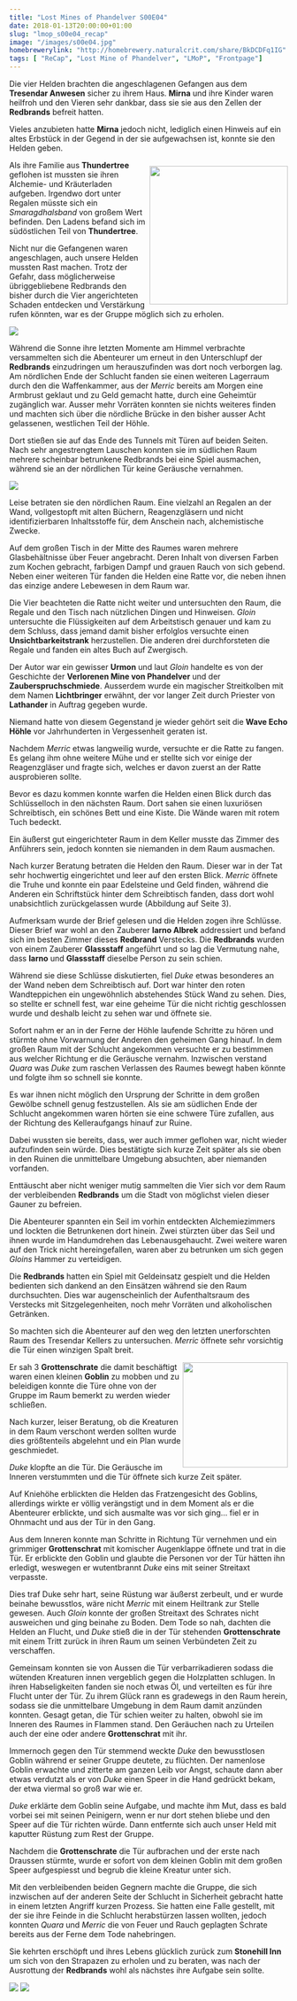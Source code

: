 ```yaml
---
title: "Lost Mines of Phandelver S00E04"
date: 2018-01-13T20:00:00+01:00
slug: "lmop_s00e04_recap"
image: "/images/s00e04.jpg"
homebrewerylink: "http://homebrewery.naturalcrit.com/share/BkDCDFq1IG"
tags: [ "ReCap", "Lost Mine of Phandelver", "LMoP", "Frontpage"]
---
```


Die vier Helden brachten die angeschlagenen Gefangen aus dem **Tresendar Anwesen** sicher zu ihrem Haus. **Mirna** und ihre Kinder waren heilfroh und den Vieren sehr dankbar, dass sie sie aus den Zellen der **Redbrands** befreit hatten.

Vieles anzubieten hatte **Mirna** jedoch nicht, lediglich einen Hinweis auf ein altes Erbstück in der Gegend in der sie aufgewachsen ist, konnte sie den Helden geben.

<img
  src='https://i.imgur.com/lgTDOet.png'
  style='shape-outside:url("https://i.imgur.com/lgTDOet.png");
         width:250px;
         float:right;
         margin-top:10px;' />

Als ihre Familie aus **Thundertree** geflohen ist mussten sie ihren Alchemie- und Kräuterladen aufgeben. Irgendwo dort unter Regalen müsste sich ein _Smaragdhalsband_ von großem Wert befinden. Den Ladens befand sich im südöstlichen Teil von **Thundertree**.

Nicht nur die Gefangenen waren angeschlagen, auch unsere Helden mussten Rast machen. Trotz der Gefahr, dass möglicherweise übriggebliebene Redbrands den bisher durch die Vier angerichteten Schaden entdecken und Verstärkung rufen könnten, war es der Gruppe möglich sich zu erholen.

<img src='https://i.imgur.com/JFiWWTO.jpg' class="auto" />

Während die Sonne ihre letzten Momente am Himmel verbrachte versammelten sich die Abenteurer um erneut in den Unterschlupf der **Redbrands** einzudringen um herauszufinden was dort noch verborgen lag.
Am nördlichen Ende der Schlucht fanden sie einen weiteren Lagerraum durch den die Waffenkammer, aus der _Merric_ bereits am Morgen eine Armbrust geklaut und zu Geld gemacht hatte, durch eine Geheimtür zugänglich war.
Ausser mehr Vorräten konnten sie nichts weiteres finden und machten sich über die nördliche Brücke in den bisher ausser Acht gelassenen, westlichen Teil der Höhle.

Dort stießen sie auf das Ende des Tunnels mit Türen auf beiden Seiten. Nach sehr angestrengtem Lauschen konnten sie im südlichen Raum mehrere scheinbar betrunkene Redbrands bei eine Spiel ausmachen, während sie an der nördlichen Tür keine Geräusche vernahmen.

<img src='https://i.imgur.com/btyzqcR.jpg' class="auto" />

Leise betraten sie den nördlichen Raum. Eine vielzahl an Regalen an der Wand, vollgestopft mit alten Büchern, Reagenzgläsern und nicht identifizierbaren Inhaltsstoffe für, dem Anschein nach, alchemistische Zwecke.

Auf dem großen Tisch in der Mitte des Raumes waren mehrere Glasbehältnisse über Feuer angebracht. Deren Inhalt von diversen Farben zum Kochen gebracht, farbigen Dampf und grauen Rauch von sich gebend. Neben einer weiteren Tür fanden die Helden eine Ratte vor, die neben ihnen das einzige andere Lebewesen in dem Raum war.

Die Vier beachteten die Ratte nicht weiter und untersuchten den Raum, die Regale und den Tisch nach nützlichen Dingen und Hinweisen. _Gloin_ untersuchte die Flüssigkeiten auf dem Arbeitstisch genauer und kam zu dem Schluss, dass jemand damit bisher erfolglos versuchte einen **Unsichtbarkeitstrank** herzustellen. Die anderen drei durchforsteten die Regale und fanden ein altes Buch auf Zwergisch.

Der Autor war ein gewisser **Urmon** und laut _Gloin_ handelte es von der Geschichte der **Verlorenen Mine von Phandelver** und der **Zauberspruchschmiede**. Ausserdem wurde ein magischer Streitkolben mit dem Namen **Lichtbringer** erwähnt, der vor langer Zeit durch Priester von **Lathander** in Auftrag gegeben wurde.

Niemand hatte von diesem Gegenstand je wieder gehört seit die **Wave Echo Höhle** vor Jahrhunderten in Vergessenheit geraten ist.

Nachdem _Merric_ etwas langweilig wurde, versuchte er die Ratte zu fangen. Es gelang ihm ohne weitere Mühe und er stellte sich vor einige der Reagenzgläser und fragte sich, welches er davon zuerst an der Ratte ausprobieren sollte.

Bevor es dazu kommen konnte warfen die Helden einen Blick durch das Schlüsselloch in den nächsten Raum. Dort sahen sie einen luxuriösen Schreibtisch, ein schönes Bett und eine Kiste. Die Wände waren mit rotem Tuch bedeckt.

Ein äußerst gut eingerichteter Raum in dem Keller musste das Zimmer des Anführers sein, jedoch konnten sie niemanden in dem Raum ausmachen.

Nach kurzer Beratung betraten die Helden den Raum. Dieser war in der Tat sehr hochwertig eingerichtet und leer auf den ersten Blick. _Merric_ öffnete die Truhe und konnte ein paar Edelsteine und Geld finden, während die Anderen ein Schriftstück hinter dem Schreibtisch fanden, dass dort wohl unabsichtlich zurückgelassen wurde (Abbildung auf Seite 3).

Aufmerksam wurde der Brief gelesen und die Helden zogen ihre Schlüsse. Dieser Brief war wohl an den Zauberer **Iarno Albrek** addressiert und befand sich im besten Zimmer dieses **Redbrand** Verstecks. Die **Redbrands** wurden von einem Zauberer **Glassstaff** angeführt und so lag die Vermutung nahe, dass **Iarno** und **Glassstaff** dieselbe Person zu sein schien.

Während sie diese Schlüsse diskutierten, fiel _Duke_ etwas besonderes an der Wand neben dem Schreibtisch auf. Dort war hinter den roten Wandteppichen ein ungewöhnlich abstehendes Stück Wand zu sehen. Dies, so stellte er schnell fest, war eine geheime Tür die nicht richtig geschlossen wurde und deshalb leicht zu sehen war und öffnete sie.

Sofort nahm er an in der Ferne der Höhle laufende Schritte zu hören und stürmte ohne Vorwarnung der Anderen den geheimen Gang hinauf. In dem großen Raum mit der Schlucht angekommen versuchte er zu bestimmen aus welcher Richtung er die Geräusche vernahm. Inzwischen verstand _Quara_ was _Duke_ zum raschen Verlassen des Raumes bewegt haben könnte und folgte ihm so schnell sie konnte.

Es war ihnen nicht möglich den Ursprung der Schritte in dem großen Gewölbe schnell genug festzustellen. Als sie am südlichen Ende der Schlucht angekommen waren hörten sie eine schwere Türe zufallen, aus der Richtung des Kelleraufgangs hinauf zur Ruine.

Dabei wussten sie bereits, dass, wer auch immer geflohen war, nicht wieder aufzufinden sein würde. Dies bestätigte sich kurze Zeit später als sie oben in den Ruinen die unmittelbare Umgebung absuchten, aber niemanden vorfanden.

Enttäuscht aber nicht weniger mutig sammelten die Vier sich vor dem Raum der verbleibenden **Redbrands** um die Stadt von möglichst vielen dieser Gauner zu befreien.

Die Abenteurer spannten ein Seil im vorhin entdeckten Alchemiezimmers und lockten die Betrunkenen dort hinein.
Zwei stürzten über das Seil und ihnen wurde im Handumdrehen das Lebenausgehaucht. Zwei weitere waren auf den Trick nicht hereingefallen, waren aber zu betrunken um sich gegen _Gloins_ Hammer zu verteidigen.

Die **Redbrands** hatten ein Spiel mit Geldeinsatz gespielt und die Helden bedienten sich dankend an den Einsätzen während sie den Raum durchsuchten. Dies war augenscheinlich der Aufenthaltsraum des Verstecks mit Sitzgelegenheiten, noch mehr Vorräten und alkoholischen Getränken.

So machten sich die Abenteurer auf den weg den letzten unerforschten Raum des Tresendar Kellers zu untersuchen. _Merric_ öffnete sehr vorsichtig die Tür einen winzigen Spalt breit.

<img
  src='https://i.imgur.com/ONMlOnY.png'
  style='shape-outside:url("https://i.imgur.com/ONMlOnY.png");
  width:190px;
  float:right'/>

Er sah 3 **Grottenschrate** die damit beschäftigt waren einen kleinen **Goblin** zu mobben und zu beleidigen konnte die Türe ohne von der Gruppe im Raum bemerkt zu werden wieder schließen.

Nach kurzer, leiser Beratung, ob die Kreaturen in dem Raum verschont werden sollten wurde dies größtenteils abgelehnt und ein Plan wurde geschmiedet.

_Duke_ klopfte an die Tür. Die Geräusche im Inneren verstummten und die Tür öffnete sich kurze Zeit später.

Auf Kniehöhe erblickten die Helden das Fratzengesicht des Goblins, allerdings wirkte er völlig verängstigt und in dem Moment als er die Abenteurer erblickte, und sich ausmalte was vor sich ging... fiel er in Ohnmacht und aus der Tür in den Gang.

Aus dem Inneren konnte man Schritte in Richtung Tür vernehmen und ein grimmiger **Grottenschrat** mit komischer Augenklappe öffnete und trat in die Tür. Er erblickte den Goblin und glaubte die Personen vor der Tür hätten ihn erledigt, weswegen er wutentbrannt _Duke_ eins mit seiner Streitaxt verpasste.

Dies traf Duke sehr hart, seine Rüstung war äußerst zerbeult, und er wurde beinahe bewusstlos, wäre nicht _Merric_ mit einem Heiltrank zur Stelle gewesen. Auch _Gloin_ konnte der großen Streitaxt des Schrates nicht ausweichen und ging beinahe zu Boden. Dem Tode so nah, dachten die Helden an Flucht, und _Duke_ stieß die in der Tür stehenden **Grottenschrate** mit einem Tritt zurück in ihren Raum um seinen Verbündeten Zeit zu verschaffen.

Gemeinsam konnten sie von Aussen die Tür verbarrikadieren sodass die wütenden Kreaturen innen vergeblich gegen die Holzplatten schlugen. In ihren Habseligkeiten fanden sie noch etwas Öl, und verteilten es für ihre Flucht unter der Tür. Zu ihrem Glück rann es gradewegs in den Raum herein, sodass sie die unmittelbare Umgebung in dem Raum damit anzünden konnten. Gesagt getan, die Tür schien weiter zu halten, obwohl sie im Inneren des Raumes in Flammen stand. Den Geräuchen nach zu Urteilen auch der eine oder andere **Grottenschrat** mit ihr.

Immernoch gegen den Tür stemmend weckte _Duke_ den bewusstlosen Goblin während er seiner Gruppe deutete, zu flüchten. Der namenlose Goblin erwachte und zitterte am ganzen Leib vor Angst, schaute dann aber etwas verdutzt als er von _Duke_ einen Speer in die Hand gedrückt bekam, der etwa viermal so groß war wie er.

_Duke_ erklärte dem Goblin seine Aufgabe, und machte ihm Mut, dass es bald vorbei sei mit seinen Peinigern, wenn er nur dort stehen bliebe und den Speer auf die Tür richten würde. Dann entfernte sich auch unser Held mit kaputter Rüstung zum Rest der Gruppe.

Nachdem die **Grottenschrate** die Tür aufbrachen und der erste nach Draussen stürmte, wurde er sofort von dem kleinen Goblin mit dem großen Speer aufgespiesst und begrub die kleine Kreatur unter sich.

Mit den verbleibenden beiden Gegnern machte die Gruppe, die sich inzwischen auf der anderen Seite der Schlucht in Sicherheit gebracht hatte in einem letzten Angriff kurzen Prozess. Sie hatten eine Falle gestellt, mit der sie ihre Feinde in die Schlucht herabstürzen lassen wollten, jedoch konnten _Quara_ und _Merric_ die von Feuer und Rauch geplagten Schrate bereits aus der Ferne dem Tode nahebringen.

Sie kehrten erschöpft und ihres Lebens glücklich zurück zum **Stonehill Inn** um sich von den Strapazen zu erholen und zu beraten, was nach der Ausrottung der **Redbrands** wohl als nächstes ihre Aufgabe sein sollte.

<img src='https://i.imgur.com/uyxTpRy.jpg' class="large" />

<img src='https://i.imgur.com/Mj2dfEV.png' class="large" />
